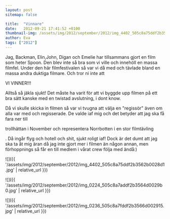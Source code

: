 ```yaml
---
layout: post
sitemap: false

title:  "Vinnare"
date:   2012-09-21 17:41:52 +0100
thumbnail-img: /assets/img/2012/september/2012/img_4402_505c8a75ddf2b3562b0028d1.jpg
author: Eva
tags: ["2012"]
---
```


Jag, Backman, Elin,John, Digan och Emelie har tillsammans gjort en film som heter Spoon. Den blev inte så bra som vi ville och innehöll en massa filmfel. Under den här filmfestivalen så var vi då med och tävlade bland en massa andra duktiga filmare. Och tror ni inte att 

VI VINNER!!!

 Alltså så jäkla sjukt! Det måste ha varit för att vi byggde upp filmen på ett bra sätt kanske med en twistad avslutning, i dont know.

Då vi skulle skicka in filmen så var vi tvugna att välja en "regissör" även om alla var med och regisserade. De valde iaf mig och det betyder att jag ska få fara ner till 

trollhättan i November och representera Norrbotten i en stor filmtävling

. Då ingår flyg och hotell och shit, sjukt roligt iaf! Dock är det dumt att jag ska ta åt mig äran då jag inte gjort mer i filmen än någon annan, men förhoppnings så får en till medlem i vårat crew följa med ändå:)

![]({{ '/assets/img/2012/september/2012/img_4402_505c8a75ddf2b3562b0028d1.jpg'  | relative_url }})

![]({{ '/assets/img/2012/september/2012/img_0224_505c8a7addf2b3564d0029b0.jpg'  | relative_url }})

![]({{ '/assets/img/2012/september/2012/img_0236_505c8a7fddf2b3566d002915.jpg'  | relative_url }})

